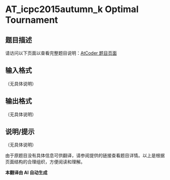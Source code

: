 # AT_icpc2015autumn_k Optimal Tournament

## 题目描述

请访问以下页面以查看完整题目说明：[AtCoder 题目页面](https://atcoder.jp/contests/jag2015autumn/tasks/icpc2015autumn_k)

## 输入格式

（无具体说明）

## 输出格式

（无具体说明）

## 说明/提示

（无具体说明）

由于原题目没有具体信息可供翻译，请参阅提供的链接查看题目详情。以上是根据页面结构的合理组织，方便阅读和理解。

 **本翻译由 AI 自动生成**
